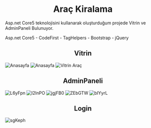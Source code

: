 
<h1 align="center">Araç Kiralama</h1>
<p>Asp.net Core5 teknolojisini kullanarak oluşturduğum projede Vitrin ve AdminPaneli Bulunuyor. </p>
<p>Asp.net Core5 - CodeFirst - TagHelpers - Bootstrap - jQuery</p>
<h2 align="center">Vitrin</h2>
<img class="my-4" src="https://i.hizliresim.com/mM8CnS.png" alt="Anasayfa">
<img class="my-4" src="https://i.hizliresim.com/W9slGX.png" alt="Anasayfa">
<img class="my-4" src="https://i.hizliresim.com/dn0gn9.png" alt="Vitrin Araç">
<h2 align="center">AdminPaneli</h2>
<img class="my-4" src="https://i.hizliresim.com/L6yFpn.png" alt="L6yFpn">
<img class="my-4" src="https://i.hizliresim.com/I2InPO.png" alt="I2InPO">
<img class="my-4" src="https://i.hizliresim.com/jgjFB0.png" alt="jgjFB0">
<img class="my-4" src="https://i.hizliresim.com/ZEbGTW.png" alt="ZEbGTW">
<img class="my-4" src="https://i.hizliresim.com/bIYyrL.png" alt="bIYyrL">
<h2 align="center">Login</h2>
<img class="my-4" src="https://i.hizliresim.com/sgKeph.png" alt="sgKeph">
